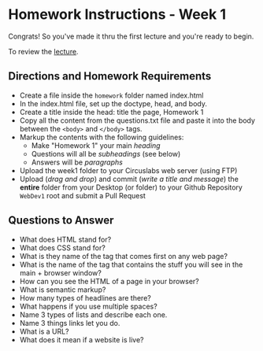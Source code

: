 # Homework Instructions - Week 1
Congrats! So you've made it thru the first lecture and you're ready to begin.

To review the [lecture](../lecture/index.html).

## Directions and Homework Requirements
+ Create a file inside the `homework` folder named index.html
+ In the index.html file, set up the doctype, head, and body.
+ Create a title inside the head: title the page, Homework 1
+ Copy all the content from the questions.txt file and paste it into the body between the `<body>` and `</body>` tags.
+ Markup the contents with the following guidelines:
    + Make "Homework 1" your main *heading*
    + Questions will all be *subheadings* (see below)
    + Answers will be *paragraphs*
+ Upload the week1 folder to your Circuslabs web server (using FTP)
+ Upload (*drag and drop*) and commit (*write a title and message*) the **entire** folder from your Desktop (or folder) to your Github Repository `WebDev1` root and submit a Pull Request

## Questions to Answer
+ What does HTML stand for?
+ What does CSS stand for?
+ What is they name of the tag that comes first on any web page?
+ What is the name of the tag that contains the stuff you will see in the main + browser window?
+ How can you see the HTML of a page in your browser?
+ What is semantic markup?
+ How many types of headlines are there?
+ What happens if you use multiple spaces?
+ Name 3 types of lists and describe each one.
+ Name 3 things links let you do.
+ What is a URL?
+ What does it mean if a website is live?
